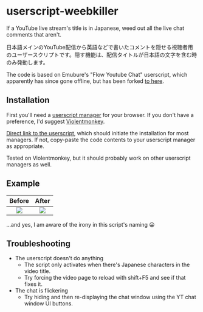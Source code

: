 # userscript-weebkiller

If a YouTube live stream's title is in Japanese, weed out all the live chat comments that aren't.

日本語メインのYouTube配信から英語などで書いたコメントを隠せる視聴者用のユーザースクリプトです。隠す機能は、配信タイトルが日本語の文字を含む時のみ発動します。

The code is based on Emubure's "Flow Youtube Chat" userscript, which apparently has since gone offline, but has been forked [to here](https://github.com/gepz/userscript/tree/main/packages/flow-youtube-chat).

## Installation
First you'll need a [userscript manager](https://en.wikipedia.org/wiki/Userscript_manager) for your browser. If you don't have a preference, I'd suggest [Violentmonkey](https://violentmonkey.github.io/).

[Direct link to the userscript](https://github.com/Rainyan/userscript-weebkiller/raw/main/weebkiller.user.js), which should initiate the installation for most managers. If not, copy-paste the code contents to your userscript manager as appropriate.

Tested on Violentmonkey, but it should probably work on other userscript managers as well.

## Example

Before                     |  After
:-------------------------:|:-------------------------:
![](https://user-images.githubusercontent.com/6595066/173186270-a636f228-0ed8-4b9d-a981-fd5e1263650b.png)  |  ![](https://user-images.githubusercontent.com/6595066/173186274-562fd475-255e-4cc0-8adc-f141b3aa9b96.png)

...and yes, I am aware of the irony in this script's naming 😀

## Troubleshooting

* The userscript doesn't do anything
  * The script only activates when there's Japanese characters in the video title.
  * Try forcing the video page to reload with shift+F5 and see if that fixes it.
* The chat is flickering
  * Try hiding and then re-displaying the chat window using the YT chat window UI buttons.
